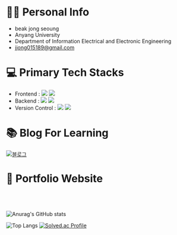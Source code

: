 # 👨‍🎓 Personal Info
- beak jong seoung
- Anyang University 
- Department of Information Electrical and Electronic Engineering
- jjong015189@gmail.com

# 💻 Primary Tech Stacks
- Frontend : <!-- html 뱃지 --><img src="https://img.shields.io/badge/html-E34F26?style=flat-square&logo=html5&logoColor=white"> <!--css 뱃지--> <img src="https://img.shields.io/badge/css-1572B6?style=flat-square&logo=css3&logoColor=white"> 
- Backend : <!--파이썬 뱃지--> <img src="https://img.shields.io/badge/python-3776AB?style=flat-square&logo=python&logoColor=white"> <!--장고 뱃지--> <img src="https://img.shields.io/badge/Django-092E20?style=flat-square&logo=Django&logoColor=white"> 
- Version Control : <!--깃허브 뱃지--> <img src="https://img.shields.io/badge/GitHub-181717?style=flat-square&logo=GitHub&logoColor=white"> <!--깃 뱃지--> <img src="https://img.shields.io/badge/Git-F05032?style=flat-square&logo=Git&logoColor=white"> 


# 📚 Blog For Learning

[![블로그](https://user-images.githubusercontent.com/103155217/196610103-f6a0ce07-f0bc-49e8-927f-890360129170.png)](https://jongseoung.tistory.com)



# 📃 Portfolio Website
### 




# 
<br>

![Anurag's GitHub stats](https://github-readme-stats.vercel.app/api?username=jong-seoung&show_icons=true&count_private=true&line_height=25&theme=cobalt&hide=stars) 

![Top Langs](https://github-readme-stats-sand-six-91.vercel.app/api/top-langs/?username=jong-seoung&layout=compact&theme=cobalt) [![Solved.ac Profile](http://mazassumnida.wtf/api/v2/generate_badge?boj=jjong015189)](https://solved.ac/jjong015189/)


